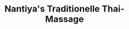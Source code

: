---
title: "Nantiya's Traditionelle Thai-Massage"
url: /bonn/nantiyas-traditionelle-thai-massage/
shop: Massage
---